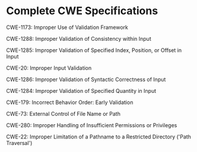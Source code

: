 

# Complete CWE Specifications

CWE-1173: Improper Use of Validation Framework

CWE-1288: Improper Validation of Consistency within Input

CWE-1285: Improper Validation of Specified Index, Position, or Offset in Input

CWE-20: Improper Input Validation

CWE-1286: Improper Validation of Syntactic Correctness of Input

CWE-1284: Improper Validation of Specified Quantity in Input

CWE-179: Incorrect Behavior Order: Early Validation

CWE-73: External Control of File Name or Path

CWE-280: Improper Handling of Insufficient Permissions or Privileges 

CWE-22: Improper Limitation of a Pathname to a Restricted Directory ('Path Traversal')